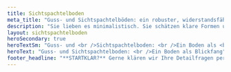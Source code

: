 ```yaml
---
title: Sichtspachtelboden
meta_title: "Guss- und Sichtspachtelböden: ein robuster, widerstandsfähiger Blickfang | Terra Bodenbeläge aus Freiburg-Opfingen"
description: "Sie lieben es minimalistisch. Sie schätzen klare Formen und ein ruhiges Raumbild. Sichtspachtel- und Gussböden sind ein optischer Hingucker."
layout: sichtspachtelboden
heroSecondary: true
heroTextSm: "Guss- und <br />Sichtspachtelboden: <br />Ein Boden als <br />Blickfang"
heroText: "Guss- und Sichtspachtelboden: <br />Ein Boden als Blickfang"
footer_headline: "**STARTKLAR?** Gerne klären wir Ihre Detailfragen persönlich. Sprechen Sie uns unverbindlich an."
---
```

